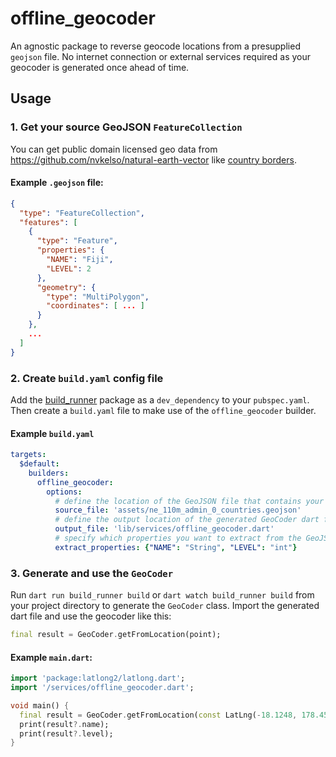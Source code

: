 # offline_geocoder

An agnostic package to reverse geocode locations from a presupplied `geojson` file. No internet connection or external services required as your geocoder is generated once ahead of time.

## Usage

### 1. Get your source GeoJSON `FeatureCollection`

You can get public domain licensed geo data from https://github.com/nvkelso/natural-earth-vector like [country borders](https://github.com/nvkelso/natural-earth-vector/blob/master/geojson/ne_110m_admin_0_countries.geojson).

#### Example `.geojson` file:
```geojson
{
  "type": "FeatureCollection",
  "features": [
    {
      "type": "Feature",
      "properties": {
        "NAME": "Fiji",
        "LEVEL": 2
      },
      "geometry": {
        "type": "MultiPolygon",
        "coordinates": [ ... ]
      }
    },
    ...
  ]
}
```

### 2. Create `build.yaml` config file

Add the [build_runner](https://pub.dev/packages/build_runner) package as a `dev_dependency` to your `pubspec.yaml`.
Then create a `build.yaml` file to make use of the `offline_geocoder` builder.

#### Example `build.yaml`

```yaml
targets:
  $default:
    builders:
      offline_geocoder:
        options:
          # define the location of the GeoJSON file that contains your FeatureCollection
          source_file: 'assets/ne_110m_admin_0_countries.geojson'
          # define the output location of the generated GeoCoder dart file
          output_file: 'lib/services/offline_geocoder.dart'
          # specify which properties you want to extract from the GeoJSON including their dart type
          extract_properties: {"NAME": "String", "LEVEL": "int"}
```

### 3. Generate and use the `GeoCoder`

Run `dart run build_runner build` or `dart watch build_runner build` from your project directory to generate the `GeoCoder` class.
Import the generated dart file and use the geocoder like this:
```dart
final result = GeoCoder.getFromLocation(point);
```

#### Example `main.dart`:

```dart
import 'package:latlong2/latlong.dart';
import '/services/offline_geocoder.dart';

void main() {
  final result = GeoCoder.getFromLocation(const LatLng(-18.1248, 178.4501));
  print(result?.name);
  print(result?.level);
}
```